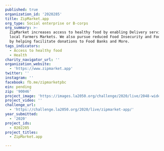 ```yaml
---
published: true
organization_id: '2020285'
title: ZipMarket.app
org_type: Social enterprise or B-corps
org_summary: >-
  ZipMarket increases access to healthy food by enabling Delivery services for
  local Farmers Markets. We also pursue reduced Food Insecurity and Food Waste
  by helping facilitate donations to Food Banks and More.
tags_indicators:
  - Access to healthy food
  - Health
charity_navigator_url: ''
organization_website:
  - 'https://www.zipmarket.app'
twitter: ''
instagram: ''
facebook: fb.me/zipmarketpbc
ein: pending
zip: '90046'
project_image: 'https://images.la2050.org/challenge/2020/live/2048-wide/zipmarket-app.jpg'
project_video: ''
challenge_url:
  - 'https://challenge.la2050.org/2020/live/zipmarket-app/'
year_submitted:
  - '2020'
project_ids:
  - 0202285
project_titles:
  - ZipMarket.app

---
```

